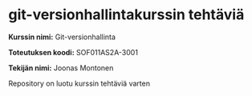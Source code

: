 # git-versionhallintakurssin tehtäviä

__Kurssin nimi:__ Git-versionhallinta
 
__Toteutuksen koodi:__ SOF011AS2A-3001

__Tekijän nimi:__ Joonas Montonen

Repository on luotu kurssin tehtäviä varten



